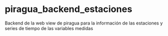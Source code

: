 # piragua_backend_estaciones
Backend de la web view de piragua para la información de las estaciones y series de tiempo de las variables medidas
